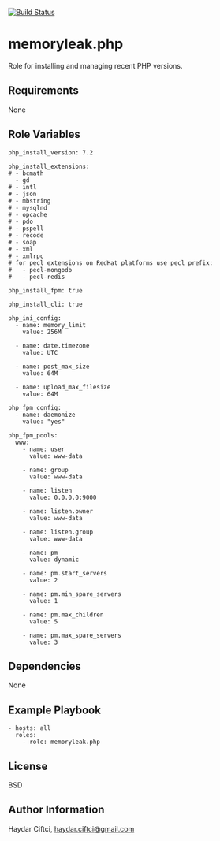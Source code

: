 [![Build Status](https://travis-ci.org/memoryleak/ansible-role-php.svg?branch=v2)](https://travis-ci.org/memoryleak/ansible-role-php)

memoryleak.php
=========

Role for installing and managing recent PHP versions.

Requirements
------------

None

Role Variables
--------------
```
php_install_version: 7.2
```
```
php_install_extensions:
# - bcmath
  - gd
# - intl
# - json
# - mbstring
# - mysqlnd
# - opcache
# - pdo
# - pspell
# - recode
# - soap
# - xml
# - xmlrpc
# for pecl extensions on RedHat platforms use pecl prefix:
#   - pecl-mongodb
#   - pecl-redis
```
```
php_install_fpm: true
```
```
php_install_cli: true
```
```
php_ini_config:
  - name: memory_limit
    value: 256M

  - name: date.timezone
    value: UTC

  - name: post_max_size
    value: 64M

  - name: upload_max_filesize
    value: 64M
```
```
php_fpm_config:
  - name: daemonize
    value: "yes"
```
```
php_fpm_pools:
  www:
    - name: user
      value: www-data

    - name: group
      value: www-data

    - name: listen
      value: 0.0.0.0:9000

    - name: listen.owner
      value: www-data

    - name: listen.group
      value: www-data

    - name: pm
      value: dynamic

    - name: pm.start_servers
      value: 2

    - name: pm.min_spare_servers
      value: 1

    - name: pm.max_children
      value: 5

    - name: pm.max_spare_servers
      value: 3
```

Dependencies
------------

None

Example Playbook
----------------

    - hosts: all
      roles:
        - role: memoryleak.php

License
-------

BSD

Author Information
------------------

Haydar Ciftci, <haydar.ciftci@gmail.com>
